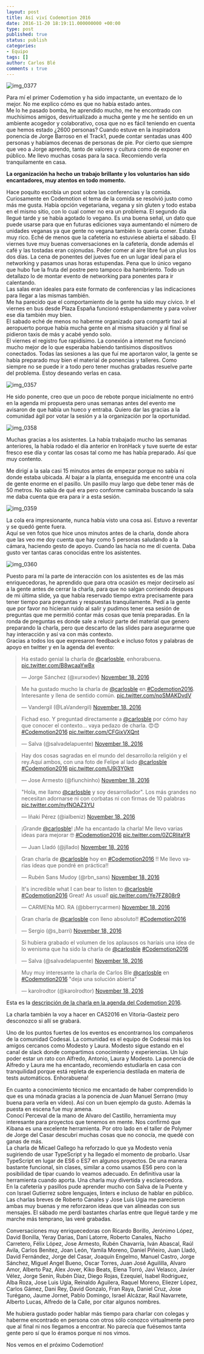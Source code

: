 ```yaml
---
layout: post
title: Así viví Codemotion 2016
date: 2016-11-20 18:19:11.000000000 +00:00
type: post
published: true
status: publish
categories:
- Equipo
tags: []
author: Carlos Blé
comments : true
---
```

<p><img src="{{ site.baseurl }}/assets/IMG_0377.jpg" alt="img_0377" /></p>

Para mí el primer Codemotion y ha sido impactante, un eventazo de lo mejor. No me explico cómo es que no había estado antes. <br>
Me lo he pasado bomba, he aprendido mucho, me he encontrado con muchísimos amigos, desvirtualizado a mucha gente y me he sentido en un ambiente acogedor y colaborativo, cosa que no es fácil teniendo en cuenta que hemos estado ¿2600 personas? Cuando estuve en la inspiradora ponencia de Jorge Barroso en el Track1, puede contar sentadas unas 400 personas y habíamos decenas de personas de pie. Por cierto que siempre que veo a Jorge aprendo, tanto de valores y cultura como de exponer en público. Me llevo muchas cosas para la saca. Recomiendo verla tranquilamente en casa.

<strong>La organización ha hecho un trabajo brillante y los voluntarios han sido encantadores, muy atentos en todo momento. </strong>

Hace poquito escribía un post sobre las conferencias y la comida. Curiosamente en Codemotion el tema de la comida se resolvió justo como más me gusta. Había opción vegetariana, vegana y sin gluten y 
todo estaba en el mismo sitio, con lo cual comer no era un problema. El segundo día llegué tarde y se había agotado lo vegano. Es una buena señal, un dato que puede usarse para que en futuras ediciones vaya aumentando el número de unidades veganas ya que gente no vegana también lo quería comer. Estaba muy rico. Eché de menos que la cafetería no estuviese abierta el sábado. El viernes tuve muy buenas conversaciones en la cafetería, donde además el café y las tostadas eran cojonudas. Poder comer al aire libre fué un plus los dos días.
La cena de ponentes del jueves fue en un lugar ideal para el networking y pasamos unas horas estupendas. Pena que lo único vegano que hubo fue la fruta del postre pero tampoco iba hambriento. Todo un detallazo lo de montar evento de networking para ponentes para ir calentando. <br>
Las salas eran ideales para este formato de conferencias y las indicaciones para llegar a las mismas también. <br>
Me ha parecido que el comportamiento de la gente ha sido muy cívico.
Ir el viernes en bus desde Plaza España funcionó estupendamente y para volver ese día también muy bien.<br>
El sabado eché de menos no haberme organizado para compartir taxi al aeropuerto porque había mucha gente en al misma situación y al final se pidieron taxis de más y acabé yendo solo.<br>
El viernes el registro fue rapidísimo. La conexión a internet me funcionó mucho mejor de lo que esperaba habiendo tantísimos dispositivos conectados.
Todas las sesiones a las que fuí me aportaron valor, la gente se había preparado muy bien el material de ponencias y talleres. Como siempre no se puede ir a todo pero tener muchas grabadas resuelve parte del problema. Estoy deseando verlas en casa. 

<p><img src="{{ site.baseurl }}/assets/IMG_0357.jpg" alt="img_0357" /></p>

He sido ponente, creo que un poco de rebote porque inicialmente no entró en la agenda mi propuesta pero unas semanas antes del evento me avisaron de que había un hueco y entraba. Quiero dar las gracias a la comunidad ágil por votar la sesión y a la organización por la oportunidad.

<p><img src="{{ site.baseurl }}/assets/IMG_0358.jpg" alt="img_0358" /></p>

Muchas gracias a los asistentes. La había trabajado mucho las semanas anteriores, la había rodado el día anterior en IronHack y tuve suerte de estar fresco ese día y contar las cosas tal como me has había preparado. Así que muy contento.

Me dirigí a la sala casi 15 minutos antes de empezar porque no sabía ni donde estaba ubicada. Al bajar a la planta, enseguida me encontré una cola de gente enorme en el pasillo. Un pasillo muy largo que debe tener más de 50 metros. No sabía de qué era pero conforme caminaba buscando la sala me daba cuenta que era para ir a esta sesión. 
<p><img src="{{ site.baseurl }}/assets/IMG_0359-1.jpg" alt="img_0359" /></p>


La cola era impresionante, nunca había visto una cosa así. Estuvo a reventar y se quedó gente fuera.<br>
Aquí se ven fotos que hice unos minutos antes de la charla, donde ahora que las veo me doy cuenta que hay como 5 personas saludando a la cámara, haciendo gesto de apoyo. Cuando las hacía no me dí cuenta. Daba gusto ver tantas caras conocidas entre los asistentes.

<p><img src="{{ site.baseurl }}/assets/IMG_0360.jpg" alt="img_0360" /></p>

Puesto para mí la parte de interacción con los asistentes es de las más enriquecedoras, he aprendido que para otra ocasión es mejor decirselo así a la gente antes de cerrar la charla, para que no salgan corriendo despues de mi última slide, ya que había reservado tiempo extra precisamente para tener tiempo para preguntas y respuestas tranquilamente. Pedí a la gente que por favor no hicieran ruido al salir y pudimos tener esa sesión de preguntas que me permitió contar más cosas que tenía preparadas. En la ronda de preguntas es donde sale a relucir parte del material que genero preparando la charla, pero que descarto de las slides para asegurarme que hay interacción y así va con más contexto.<br>
Gracias a todos los que expresaron feedback e incluso fotos y palabras de apoyo en twitter y en la agenda del evento:

<blockquote class="twitter-tweet" data-lang="en"><p lang="es" dir="ltr">Ha estado genial la charla de <a href="https://twitter.com/carlosble">@carlosble</a>, enhorabuena. <a href="https://t.co/B8wcaaYwBx">pic.twitter.com/B8wcaaYwBx</a></p>&mdash; Jorge Sánchez (@xurxodev) <a href="https://twitter.com/xurxodev/status/799643755628392448">November 18, 2016</a></blockquote>
<script async src="//platform.twitter.com/widgets.js" charset="utf-8"></script>

<blockquote class="twitter-tweet" data-lang="en"><p lang="es" dir="ltr">Me ha gustado mucho la charla de <a href="https://twitter.com/carlosble">@carlosble</a> en <a href="https://twitter.com/hashtag/Codemotion2016?src=hash">#Codemotion2016</a>. Interesante y llena de sentido común. <a href="https://t.co/noSMAKDvdV">pic.twitter.com/noSMAKDvdV</a></p>&mdash; Vandergil (@LaVandergil) <a href="https://twitter.com/LaVandergil/status/799636774339284992">November 18, 2016</a></blockquote>
<script async src="//platform.twitter.com/widgets.js" charset="utf-8"></script>

<blockquote class="twitter-tweet" data-lang="en"><p lang="es" dir="ltr">Fichad eso. Y preguntad directamente a <a href="https://twitter.com/carlosble">@carlosble</a> por cómo hay que conocer el contexto... vaya pedazo de charla. 😍😍 <a href="https://twitter.com/hashtag/Codemotion2016?src=hash">#Codemotion2016</a> <a href="https://t.co/CFGixVXQnt">pic.twitter.com/CFGixVXQnt</a></p>&mdash; Salva (@salvadelapuente) <a href="https://twitter.com/salvadelapuente/status/799632904443658240">November 18, 2016</a></blockquote>
<script async src="//platform.twitter.com/widgets.js" charset="utf-8"></script>

<blockquote class="twitter-tweet" data-lang="en"><p lang="es" dir="ltr">Hay dos cosas sagradas en el mundo del desarrollo:la religión y el rey.Aquí ambos, con una foto de Felipe al lado <a href="https://twitter.com/carlosble">@carlosble</a> <a href="https://twitter.com/hashtag/Codemotion2016?src=hash">#Codemotion2016</a> <a href="https://t.co/IJ9i3Y0ktt">pic.twitter.com/IJ9i3Y0ktt</a></p>&mdash; Jose Armesto (@fiunchinho) <a href="https://twitter.com/fiunchinho/status/799630942201581571">November 18, 2016</a></blockquote>
<script async src="//platform.twitter.com/widgets.js" charset="utf-8"></script>

<blockquote class="twitter-tweet" data-lang="en"><p lang="es" dir="ltr">&quot;Hola, me llamo <a href="https://twitter.com/carlosble">@carlosble</a> y soy desarrollador&quot;. Los más grandes no necesitan adornarse ni con corbatas ni con firmas de 10 palabras <a href="https://t.co/nyfNOAZ3YU">pic.twitter.com/nyfNOAZ3YU</a></p>&mdash; Iñaki Pérez (@ialbeniz) <a href="https://twitter.com/ialbeniz/status/799643042248622080">November 18, 2016</a></blockquote>
<script async src="//platform.twitter.com/widgets.js" charset="utf-8"></script>

<blockquote class="twitter-tweet" data-lang="en"><p lang="es" dir="ltr">¡Grande <a href="https://twitter.com/carlosble">@carlosble</a>! ¡Me ha encantado la charla! Me llevo varias ideas para mejorar 🤓 <a href="https://twitter.com/hashtag/Codemotion2016?src=hash">#Codemotion2016</a> <a href="https://t.co/0ZCRIitaYR">pic.twitter.com/0ZCRIitaYR</a></p>&mdash; Juan Lladó (@jllado) <a href="https://twitter.com/jllado/status/799643862566404096">November 18, 2016</a></blockquote>
<script async src="//platform.twitter.com/widgets.js" charset="utf-8"></script>

<blockquote class="twitter-tweet" data-lang="en"><p lang="es" dir="ltr">Gran charla de <a href="https://twitter.com/carlosble">@carlosble</a> hoy en <a href="https://twitter.com/hashtag/Codemotion2016?src=hash">#Codemotion2016</a> !! Me llevo varias ideas que pondré en práctica!!</p>&mdash; Rubén Sans Mudoy (@rbn_sans) <a href="https://twitter.com/rbn_sans/status/799645458369015808">November 18, 2016</a></blockquote>
<script async src="//platform.twitter.com/widgets.js" charset="utf-8"></script>

<blockquote class="twitter-tweet" data-lang="en"><p lang="en" dir="ltr">It&#39;s incredible what I can bear to listen to <a href="https://twitter.com/carlosble">@carlosble</a> <a href="https://twitter.com/hashtag/Codemotion2016?src=hash">#Codemotion2016</a> Great! As usual! <a href="https://t.co/Ye7FZ808r9">pic.twitter.com/Ye7FZ808r9</a></p>&mdash; CARMENa MO. RA (@bberrycarmen) <a href="https://twitter.com/bberrycarmen/status/799642939345408000">November 18, 2016</a></blockquote>
<script async src="//platform.twitter.com/widgets.js" charset="utf-8"></script>


<blockquote class="twitter-tweet" data-lang="en"><p lang="es" dir="ltr">Gran charla de <a href="https://twitter.com/carlosble">@carlosble</a>  con lleno absoluto!! <a href="https://twitter.com/hashtag/Codemotion2016?src=hash">#Codemotion2016</a></p>&mdash; Sergio (@s_barri) <a href="https://twitter.com/s_barri/status/799640722919985152">November 18, 2016</a></blockquote>
<script async src="//platform.twitter.com/widgets.js" charset="utf-8"></script>

<blockquote class="twitter-tweet" data-lang="en"><p lang="es" dir="ltr">Si hubiera grabado el volumen de los aplausos os haríais una idea de lo wenisma que ha sido la charla de <a href="https://twitter.com/carlosble">@carlosble</a> <a href="https://twitter.com/hashtag/Codemotion2016?src=hash">#Codemotion2016</a></p>&mdash; Salva (@salvadelapuente) <a href="https://twitter.com/salvadelapuente/status/799640279779155969">November 18, 2016</a></blockquote>
<script async src="//platform.twitter.com/widgets.js" charset="utf-8"></script>

<blockquote class="twitter-tweet" data-lang="en"><p lang="es" dir="ltr">Muy muy interesante la charla de Carlos Ble <a href="https://twitter.com/carlosble">@carlosble</a> en <a href="https://twitter.com/hashtag/Codemotion2016?src=hash">#Codemotion2016</a> &quot;deja una solución abierta&quot;</p>&mdash; karolrodtor (@karolrodtor) <a href="https://twitter.com/karolrodtor/status/799636550866898944">November 18, 2016</a></blockquote>
<script async src="//platform.twitter.com/widgets.js" charset="utf-8"></script>

Esta es la 
<a href="https://2016.codemotion.es/agenda.html#5732408326356992/86444010" target="_blank">descripción de la charla en la agenda del Codemotion 2016</a>.

La charla también la voy a hacer en CAS2016 en Vitoria-Gasteiz pero desconozco si allí se grabará.

Uno de los puntos fuertes de los eventos es encontrarnos los compañeros de la comunidad Codesai. La comunidad es el equipo de Codesai más los amigos cercanos como Modesto y Laura. Modesto sigue estando en el canal de slack donde compartimos conocimiento y experiencias. Un lujo poder estar un rato con Alfredo, Antonio, Laura y Modesto. La ponencia de Alfredo y Laura me ha encantado, recomiendo estudiarla en casa con tranquilidad porque está repleta de experiencia destilada en materia de tests automáticos. Enhorabuena!  

En cuanto a conocimiento técnico me encantado de haber comprendido lo que es una mónada gracias a la ponencia de Juan Manuel Serrano (muy buena para verla en vídeo). Así con un buen ejemplo da gusto. Además la puesta en escena fue muy amena. <br>
Conocí Perceval de la mano de Alvaro del Castillo, herramienta muy interesante para proyectos que tenemos en mente. Nos confirmó que Kibana es una excelente herramienta.
Por otro lado en el taller de Polymer de Jorge del Casar descubrí muchas cosas que no conocía, me quedé con ganas de más. <br>
La charla de Micael Gallego ha reforzado lo que ya Modesto venía sugiriendo de usar TypeScript y ha llegado el momento de probarlo. Usar TypeScript en lugar de ES6 o ES7 en algunos proyectos. De una manera bastante funcional, sin clases, similar a como usamos ES6 pero con la posibilidad de tipar cuando lo veamos adecuado. En definitiva usar la herramienta cuando aporta. Una charla muy divertida y esclarecedora. <br>
En la cafetería y pasillos pude aprender mucho con Salva de la Puente y con Israel Gutierrez sobre lenguajes, linters e incluso de hablar en público.
Las charlas breves de Roberto Canales y Jose Luis Ugia me parecieron ambas muy buenas y me reforzaron ideas que van alineadas con sus mensajes.
El sábado me perdí bastantes charlas entre que llegué tarde y me marche más temprano, las veré grabadas. <br>

Conversaciones muy enriquecedoras con Ricardo Borillo, Jerónimo López, David Bonilla, Yeray Darias, Dani Latorre, Roberto Canales, Nacho Carretero, Félix López, Jose Armesto, Rubén Chavarría, Iván Abascal, Raúl Avila, Carlos Benitez, Joan León, Yamila Moreno, Daniel Piñeiro, Juan Lladó, David Fernández, Jorge del Casar, Joaquín Engelmo, Manuel Castro, Jorge Sánchez, Miguel Angel Bueno, Oscar Torres, Juan José Aguililla, Alvaro Amor, Alberto Paz, Alex Jover, Kiko Beats, Elena Torró, Javi Velasco, Javier Vélez, Jorge Senin, Rubén Díaz, Diego Rojas, Ezequiel, Isabel Rodriguez, Alba Roza, Jose Luis Ugia, Reinaldo Aguilera, Raquel Moreno, Eliezer López, Carlos Gámez, Dani Rey, David Gonzalo, Fran Raya, Daniel Cruz, Jose Turégano, Jaume Jornet, Pablo Domingo, Israel Alcázar, Raúl Navarrete, Alberto Lucas,  Alfredo de la Calle, por citar algunos nombres.

Me hubiera gustado poder hablar más tiempo para charlar con colegas y haberme encontrado en persona con otros sólo conozco virtualmente pero que al final ni nos llegamos a encontrar. No parecía que fuésemos tanta gente pero sí que lo éramos porque ni nos vimos. 

Nos vemos en el próximo Codemotion!

